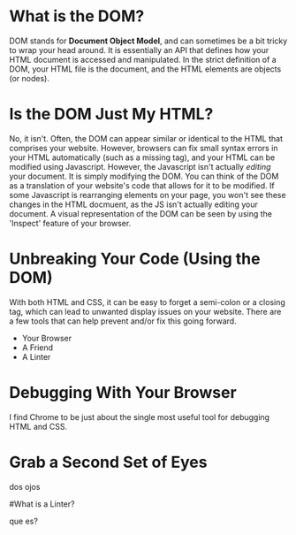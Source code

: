 # What is the DOM?

DOM stands for **Document Object Model**, and can sometimes be a bit tricky to wrap your head around. It is essentially an API that defines how your HTML document is accessed and manipulated. In the strict definition of a DOM, your HTML file is the document, and the HTML elements are objects (or nodes). 

# Is the DOM Just My HTML?

No, it isn't. Often, the DOM can appear similar or identical to the HTML that comprises your website. However, browsers can fix small syntax errors in your HTML automatically (such as a missing tag), and your HTML can be modified using Javascript. However, the Javascript isn't actually _editing_ your document. It is simply modifying the DOM. You can think of the DOM as a translation of your website's code that allows for it to be modified. If some Javascript is rearranging elements on your page, you won't see these changes in the HTML docmuent, as the JS isn't actually editing your document. A visual representation of the DOM can be seen by using the 'Inspect' feature of your browser. 


# Unbreaking Your Code (Using the DOM)

With both HTML and CSS, it can be easy to forget a semi-colon or a closing tag, which can lead to unwanted display issues on your website. There are a few tools that can help prevent and/or fix this going forward. 

* Your Browser
* A Friend
* A Linter

# Debugging With Your Browser

I find Chrome to be just about the single most useful tool for debugging HTML and CSS. 

# Grab a Second Set of Eyes

dos ojos

#What is a Linter?

que es?